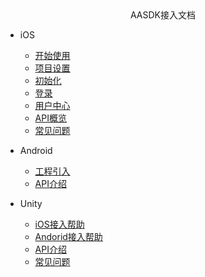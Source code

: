 <!-- _navbar.md -->

<center>AASDK接入文档</center>

* iOS
  * [开始使用](aasdk/ios/ios_start.md)
  * [项目设置](aasdk/ios/ios_setting.md)
  * [初始化](aasdk/ios/ios_init.md)
  * [登录](aasdk/ios/ios_login.md)
  * [用户中心](aasdk/ios/ios_usercenter.md)
  * [API概览](aasdk/ios/ios_api.md)
  * [常见问题](aasdk/ios/ios_faq.md)

* Android
  * [工程引入](aasdk/android/android_start.md)
  * [API介绍](aasdk/android/android_api.md)

  
* Unity
  * [iOS接入帮助](aasdk/unity/unity_ios_help.md)
  * [Andorid接入帮助](aasdk/unity/unity_android_help.md)
  * [API介绍](aasdk/unity/unity_api.md)
  * [常见问题](aasdk/unity/unity_faq.md)